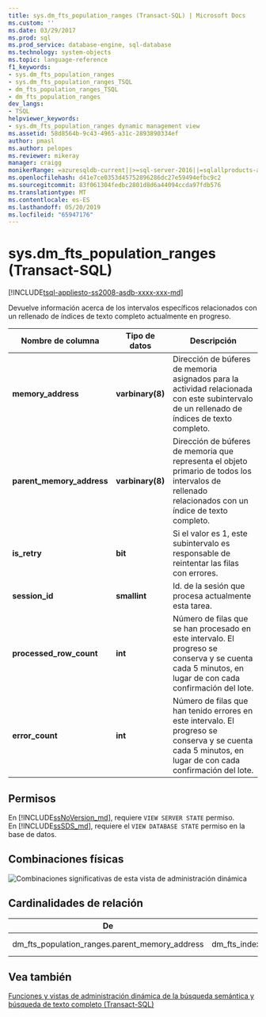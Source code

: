 ```yaml
---
title: sys.dm_fts_population_ranges (Transact-SQL) | Microsoft Docs
ms.custom: ''
ms.date: 03/29/2017
ms.prod: sql
ms.prod_service: database-engine, sql-database
ms.technology: system-objects
ms.topic: language-reference
f1_keywords:
- sys.dm_fts_population_ranges
- sys.dm_fts_population_ranges_TSQL
- dm_fts_population_ranges_TSQL
- dm_fts_population_ranges
dev_langs:
- TSQL
helpviewer_keywords:
- sys.dm_fts_population_ranges dynamic management view
ms.assetid: 58d8564b-9c43-4965-a31c-2893890334ef
author: pmasl
ms.author: pelopes
ms.reviewer: mikeray
manager: craigg
monikerRange: =azuresqldb-current||>=sql-server-2016||=sqlallproducts-allversions||>=sql-server-linux-2017||=azuresqldb-mi-current
ms.openlocfilehash: d41e7ce0353d45752896286dc27e59494efbc9c2
ms.sourcegitcommit: 83f061304fedbc2801d8d6a44094ccda97fdb576
ms.translationtype: MT
ms.contentlocale: es-ES
ms.lasthandoff: 05/20/2019
ms.locfileid: "65947176"
---
```

# <a name="sysdmftspopulationranges-transact-sql"></a>sys.dm_fts_population_ranges (Transact-SQL)
[!INCLUDE[tsql-appliesto-ss2008-asdb-xxxx-xxx-md](../../includes/tsql-appliesto-ss2008-asdb-xxxx-xxx-md.md)]

  Devuelve información acerca de los intervalos específicos relacionados con un rellenado de índices de texto completo actualmente en progreso.  
   
|Nombre de columna|Tipo de datos|Descripción|  
|-----------------|---------------|-----------------|  
|**memory_address**|**varbinary(8)**|Dirección de búferes de memoria asignados para la actividad relacionada con este subintervalo de un rellenado de índices de texto completo.|  
|**parent_memory_address**|**varbinary(8)**|Dirección de búferes de memoria que representa el objeto primario de todos los intervalos de rellenado relacionados con un índice de texto completo.|  
|**is_retry**|**bit**|Si el valor es 1, este subintervalo es responsable de reintentar las filas con errores.|  
|**session_id**|**smallint**|Id. de la sesión que procesa actualmente esta tarea.|  
|**processed_row_count**|**int**|Número de filas que se han procesado en este intervalo. El progreso se conserva y se cuenta cada 5 minutos, en lugar de con cada confirmación del lote.|  
|**error_count**|**int**|Número de filas que han tenido errores en este intervalo. El progreso se conserva y se cuenta cada 5 minutos, en lugar de con cada confirmación del lote.|  
  
## <a name="permissions"></a>Permisos  

En [!INCLUDE[ssNoVersion_md](../../includes/ssnoversion-md.md)], requiere `VIEW SERVER STATE` permiso.   
En [!INCLUDE[ssSDS_md](../../includes/sssds-md.md)], requiere el `VIEW DATABASE STATE` permiso en la base de datos.   
 
## <a name="physical-joins"></a>Combinaciones físicas  
 ![Combinaciones significativas de esta vista de administración dinámica](../../relational-databases/system-dynamic-management-views/media/join-dm-fts-population-ranges-1.gif "combinaciones significativas de esta vista de administración dinámica")  
  
## <a name="relationship-cardinalities"></a>Cardinalidades de relación  
  
|De|En|Relación|  
|----------|--------|------------------|  
|dm_fts_population_ranges.parent_memory_address|dm_fts_index_population.memory_address|Varios a uno|  
  
## <a name="see-also"></a>Vea también  
  [Funciones y vistas de administración dinámica de la búsqueda semántica y búsqueda de texto completo &#40;Transact-SQL&#41;](../../relational-databases/system-dynamic-management-views/full-text-and-semantic-search-dynamic-management-views-functions.md)  
  
  

